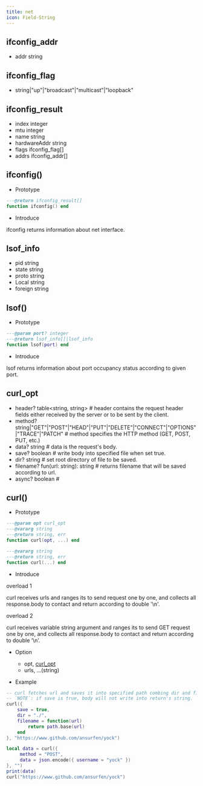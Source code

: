 ```yaml
---
title: net
icon: Field-String
---
```


## ifconfig_addr
* addr string

## ifconfig_flag
* string|"up"|"broadcast"|"multicast"|"loopback"

## ifconfig_result
* index integer
* mtu integer
* name string
* hardwareAddr string
* flags ifconfig_flag[]
* addrs ifconfig_addr[]

## ifconfig()

* Prototype
```lua
---@return ifconfig_result[]
function ifconfig() end
```

* Introduce

ifconfig returns information about net interface.

## lsof_info
* pid string
* state string
* proto string
* Local string
* foreign string

## lsof()

* Prototype
```lua
---@param port? integer
---@return lsof_info[]|lsof_info
function lsof(port) end
```

* Introduce

lsof returns information about port occupancy status according to given port.

## curl_opt
* header? table<string, string> # header contains the request header fields either received by the server or to be sent by the client.
* method? string|"GET"|"POST"|"HEAD"|"PUT"|"DELETE"|"CONNECT"|"OPTIONS"|"TRACE"|"PATCH" # method specifies the HTTP method (GET, POST, PUT, etc.)
* data? string # data is the request's body.
* save? boolean # write body into specified file when set true.
* dir? string # set root directory of file to be saved.
* filename? fun(url: string): string # returns filename that will be saved according to url.
* async? boolean #

## curl()

* Prototype
```lua
---@param opt curl_opt
---@vararg string
---@return string, err
function curl(opt, ...) end

---@vararg string
---@return string, err
function curl(...) end
```

* Introduce 

overload 1

curl receives urls and ranges its to send request one by one, and collects all response.body to contact and return according to double '\n'.

overload 2

curl receives variable string argument and ranges its to send GET request one by one, and collects all response.body to contact and return according to double ‘\n’.

* Option
    - opt, [curl_opt](#curl-opt)
    - urls, ...(string)

* Example
```lua
-- curl fetches url and saves it into specified path combing dir and filename.
-- `NOTE`: if save is true, body will not write into return's string.
curl({
    save = true,
    dir = "./",
    filename = function(url)
        return path.base(url)
    end
}, "https://www.github.com/ansurfen/yock")

local data = curl({
     method = "POST",
     data = json.encode({ username = "yock" })
}, "")
print(data)
curl("https://www.github.com/ansurfen/yock")
```
